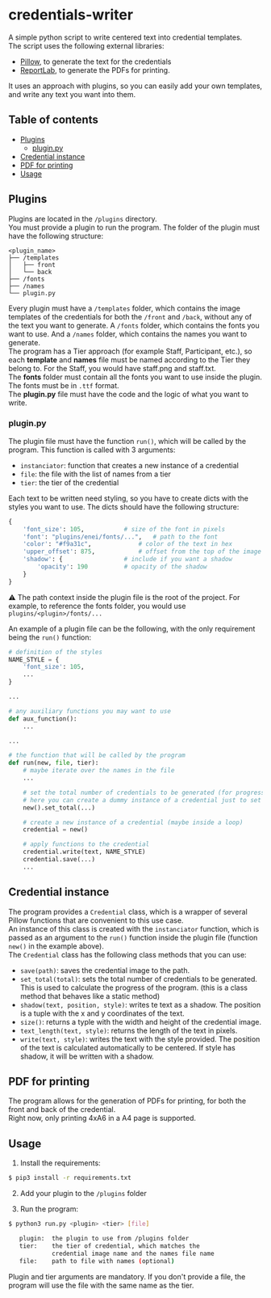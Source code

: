 # credentials-writer

A simple python script to write centered text into credential templates.  
The script uses the following external libraries:
- [Pillow](https://pillow.readthedocs.io/en/stable/), to generate the text for the credentials
- [ReportLab](https://docs.reportlab.com/reportlab/userguide/ch1_intro/), to generate the PDFs for printing.

It uses an approach with plugins, so you can easily add your own templates, and write any text you want into them.

## Table of contents

- [Plugins](#plugins)
  - [plugin.py](#pluginpy)
- [Credential instance](#credential-instance)
- [PDF for printing](#pdf-for-printing)
- [Usage](#usage)

## Plugins

Plugins are located in the `/plugins` directory.  
You must provide a plugin to run the program. The folder of the plugin must have the following structure:

```
<plugin_name>
├── /templates
│   ├── front
│   └── back
├── /fonts
├── /names
└── plugin.py
```

Every plugin must have a `/templates` folder, which contains the image templates of the credentials for both the `/front` and `/back`, without any of the text you want to generate. A `/fonts` folder, which contains the fonts you want to use. And a `/names` folder, which contains the names you want to generate.  
The program has a Tier approach (for example Staff, Participant, etc.), so each **template** and **names** file must be named according to the Tier they belong to. For the Staff, you would have staff.png and staff.txt.  
The **fonts** folder must contain all the fonts you want to use inside the plugin. The fonts must be in `.ttf` format.  
The **plugin.py** file must have the code and the logic of what you want to write.

### plugin.py

The plugin file must have the function `run()`, which will be called by the program. This function is called with 3 arguments:
- `instanciator`: function that creates a new instance of a credential
- `file`: the file with the list of names from a tier
- `tier`: the tier of the credential

Each text to be written need styling, so you have to create dicts with the styles you want to use. The dicts should have the following structure:

```python
{
	'font_size': 105, 			# size of the font in pixels
	'font': "plugins/enei/fonts/...", 	# path to the font
	'color': "#f9a31c", 			# color of the text in hex
	'upper_offset': 875, 			# offset from the top of the image in pixels
	'shadow': { 				# include if you want a shadow
		'opacity': 190 			# opacity of the shadow
	}
}
```

⚠️ The path context inside the plugin file is the root of the project. For example, to reference the fonts folder, you would use `plugins/<plugin>/fonts/...`  

An example of a plugin file can be the following, with the only requirement being the `run()` function:

```python
# definition of the styles
NAME_STYLE = {
	'font_size': 105,
	...
}

...

# any auxiliary functions you may want to use
def aux_function():
	...

...

# the function that will be called by the program
def run(new, file, tier):
	# maybe iterate over the names in the file
	...

	# set the total number of credentials to be generated (for progress printing purposes)
	# here you can create a dummy instance of a credential just to set the total
	new().set_total(...)

	# create a new instance of a credential (maybe inside a loop)
	credential = new()

	# apply functions to the credential
	credential.write(text, NAME_STYLE)
	credential.save(...)
	...
```

## Credential instance

The program provides a `Credential` class, which is a wrapper of several Pillow functions that are convenient to this use case.  
An instance of this class is created with the `instanciator` function, which is passed as an argument to the `run()` function inside the plugin file (function `new()` in the example above).  
The `Credential` class has the following class methods that you can use:
- `save(path)`: saves the credential image to the path.
- `set_total(total)`: sets the total number of credentials to be generated. This is used to calculate the progress of the program. (this is a class method that behaves like a static method)
- `shadow(text, position, style)`: writes te text as a shadow. The position is a tuple with the x and y coordinates of the text.
- `size()`: returns a typle with the width and height of the credential image.
- `text_length(text, style)`: returns the length of the text in pixels.
- `write(text, style)`: writes the text with the style provided. The position of the text is calculated automatically to be centered. If style has shadow, it will be written with a shadow.

## PDF for printing

The program allows for the generation of PDFs for printing, for both the front and back of the credential.  
Right now, only printing 4xA6 in a A4 page is supported.

## Usage

1. Install the requirements:

```bash
$ pip3 install -r requirements.txt
```
2. Add your plugin to the `/plugins` folder

3. Run the program:

```bash
$ python3 run.py <plugin> <tier> [file]

   plugin: 	the plugin to use from /plugins folder
   tier: 	the tier of credential, which matches the 
        	credential image name and the names file name
   file: 	path to file with names (optional)
```

Plugin and tier arguments are mandatory. If you don't provide a file, the program will use the file with the same name as the tier.
